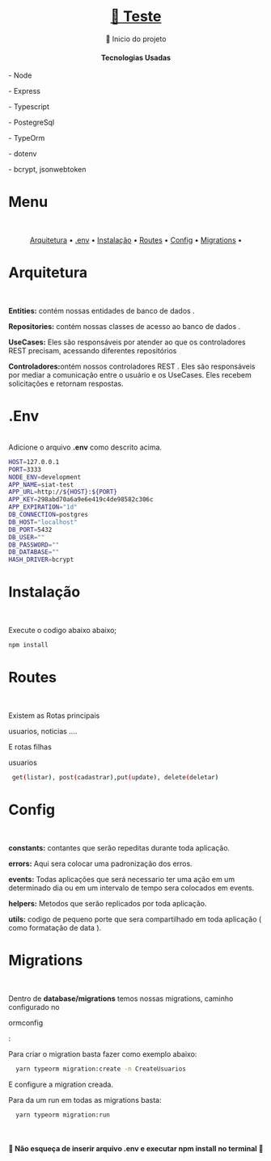 <h1 align="center">
    <a href="">🔗 Teste</a>
</h1>
<p align="center">🚀 Inicio do projeto</p>

<h4 align="center"> 
   Tecnologias Usadas
</h4>

<p> - Node </p>
<p> - Express </p>
<p> - Typescript </p>
<p> - PostegreSql </p>
<p> - TypeOrm </p>
<p> - dotenv </p>
<p> - bcrypt, jsonwebtoken </p>

# Menu
<br>
<p align="center">
 <a href="#arquitetura">Arquitetura</a> •
<a href="#env">.env</a> • 
 <a href="#instalacao">Instalação</a> •
 <a href="#routes">Routes</a> • 
 <a href="#config">Config</a> • 
 <a href="#migratins">Migrations</a> • 
</p>

# Arquitetura
<br>
<div id="arquitetura">

<p><b>Entities:</b> contém nossas entidades de banco de dados . </p>
<p><b>Repositories:</b> contém nossas classes de acesso ao banco de dados .  </p>
<p><b>UseCases:</b> Eles são responsáveis ​​por atender ao que os controladores REST precisam, acessando diferentes repositórios  </p>
<p><b>Controladores:</b>ontém nossos controladores REST . Eles são responsáveis ​​por mediar a comunicação entre o usuário e os UseCases. Eles recebem solicitações e retornam respostas.  </p>

</div>

# .Env
<br>

<div id="env">
Adicione o arquivo <b>.env</b> como descrito acima.



```bash
HOST=127.0.0.1
PORT=3333
NODE_ENV=development
APP_NAME=siat-test
APP_URL=http://${HOST}:${PORT}
APP_KEY=298abd70a6a9e6e419c4de98582c306c
APP_EXPIRATION="1d"
DB_CONNECTION=postgres
DB_HOST="localhost"
DB_PORT=5432
DB_USER=""
DB_PASSWORD=""
DB_DATABASE=""
HASH_DRIVER=bcrypt
```
</div>

# Instalação
<br>
<div id="instalacao">

Execute o codigo abaixo abaixo;

```bash
npm install
```
</div>

# Routes

<br>
<div id="routes">

Existem as Rotas principais

usuarios, noticias ....

E rotas filhas

usuarios
```bash
 get(listar), post(cadastrar),put(update), delete(deletar)
```
</div>

# Config
<br>
<div id="config">

<p><b>constants:</b> contantes que serão repeditas durante toda aplicação. </p>
<p><b>errors:</b> Aqui sera colocar uma padronização dos erros. </p>
<p><b>events:</b> Todas aplicações que será necessario ter uma ação em um determinado dia ou em um intervalo de tempo sera colocados em events. </p>
<p><b>helpers:</b> Metodos que serão replicados por toda aplicação. </p>
<p><b>utils:</b> codigo de pequeno porte que sera compartilhado em toda aplicação ( como formatação de data ). </p>

</div>

# Migrations
<br>
<div id="migratins">

Dentro de <b>database/migrations</b> temos nossas migrations, caminho configurado no <p>ormconfig</p>:

Para criar o migration basta fazer como exemplo abaixo:

```bash
  yarn typeorm migration:create -n CreateUsuarios
```

E configure a migration creada.

Para da um run em todas as migrations basta:

```bash
  yarn typeorm migration:run
```

</div>
<br>

<h4 align="center"> 
	🚧  Não esqueça de inserir arquivo .env e executar npm install no terminal  🚧
</h4>